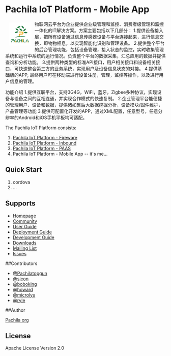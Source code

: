 # Pachila IoT Platform - Mobile App

<a href="http://www.pachila.cn"><img src="https://github.com/pachila-org/pachila-iot-mobile/blob/master/www/images/icon.png" align="left" hspace="10" vspace="6"></a>

物联网云平台为企业提供企业级管理和监控、消费者级管理和监控一体化的IT解决方案。方案主要包括以下几部分：
1.提供设备接入层，把所有设备通过信息传感器设备与平台连接起来，进行信息交换，即物物相息，以实现智能化识别和管理设备。
2.提供整个平台的后台管理功能，包括设备管理，接入状态的监控，实时收集管理系统和运行中系统的运行情况。负责整个平台的数据采集，汇总应用的数据并提供查询和分析功能。
3.提供两种类型的标准API接口，用户相关接口和设备相关接口，可快速整合第三方的业务系统，实现用户及设备信息状态的对接。
4.提供基础版的APP, 最终用户可在移动端进行设备注册，管理，监控等操作，以及进行用户信息的管理。

功能介绍
1.提供互联平台，支持3G4G，WiFi，蓝牙，Zigbee多种协议，实现设备与设备之间的互相连通，并实现合作模式的快速复制。
2.企业管理平台能便捷的管理用户、设备和数据，提供诸如售后大数据挖掘分析，设备模块/固件维护，产品管理等功能
3.提供可配置化开发的APP，通过XML配置，任意型号，任意分辨率的Android和iOS手机平板均可适配。


The Pachila IoT Platform consists:

1. [Pachila IoT Platform - Fireware](https://github.com/pachila-org/pachila-iot-fireware)
2. [Pachila IoT Platform - Inbound](https://github.com/pachila-org/pachila-iot-inbound)
3. [Pachila IoT Platform - PAAS](https://github.com/pachila-org/pachila-iot-paas)
4. Pachila IoT Platform - Mobile App -- it's me...

## Quick Start

1. cordova
2. ...


## Supports

* [Homepage](http://www.pachila.cn)
* [Community](http://www.pachila.cn/)
* [User Guide](http://www.pachila.cn/)
* [Deployment Guide](http://www.pachila.cn/)
* [Development Guide](http://www.pachila.cn/)
* [Downloads]((http://www.pachila.cn/))
* [Mailing List](sicon@pachila.cn)
* [Issues](https://github.com/pachila-org/pachila-iot-mobile/issues)

##Contributors

* [@Pachilatopgun](https://github.com/pachilatopgun)
* [@sicon](https://github.com/sicon)
* [@boboking](https://github.com/boboking)
* [@howard](https://github.com/howard)
* [@microlyu](https://github.com/microlyu)
* [@ryle](https://github.com/ryle)

##Author

[Pachila org](https://github.com/pachila-org)

## License

Apache License Version 2.0
